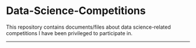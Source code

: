 # Data-Science-Competitions
This repository contains documents/files about data science-related competitions I have been privileged to participate in.




---

